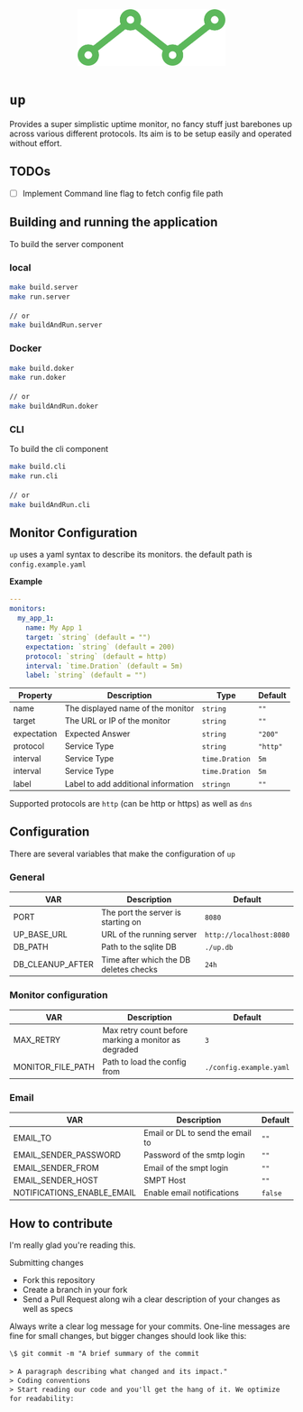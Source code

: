 <div align="center">
  <img height="100px" src="/logo.svg" />
</div>

# `up`

Provides a super simplistic uptime monitor, no fancy stuff just barebones up across various different protocols. Its aim is to be setup easily and operated without effort.

## TODOs

- [ ] Implement Command line flag to fetch config file path

## Building and running the application

To build the server component

### local

```sh
make build.server
make run.server

// or
make buildAndRun.server
```

### Docker

```sh
make build.doker
make run.doker

// or
make buildAndRun.doker
```

### CLI

To build the cli component

```sh
make build.cli
make run.cli

// or
make buildAndRun.cli
```

## Monitor Configuration

`up` uses a yaml syntax to describe its monitors.
the default path is `config.example.yaml`

**Example**

```yaml
---
monitors:
  my_app_1:
    name: My App 1
    target: `string` (default = "")
    expectation: `string` (default = 200)
    protocol: `string` (default = http)
    interval: `time.Dration` (default = 5m)
    label: `string` (default = "")
```

| Property    | Description                         | Type           | Default  |
| ----------- | ----------------------------------- | -------------- | -------- |
| name        | The displayed name of the monitor   | `string`       | `""`     |
| target      | The URL or IP of the monitor        | `string`       | `""`     |
| expectation | Expected Answer                     | `string`       | `"200"`  |
| protocol    | Service Type                        | `string`       | `"http"` |
| interval    | Service Type                        | `time.Dration` | `5m`     |
| interval    | Service Type                        | `time.Dration` | `5m`     |
| label       | Label to add additional information | `stringn`      | `""`     |

Supported protocols are `http` (can be http or https) as well as `dns`

## Configuration

There are several variables that make the configuration of `up`

### General

| VAR              | Description                            | Default                 |
| ---------------- | -------------------------------------- | ----------------------- |
| PORT             | The port the server is starting on     | `8080`                  |
| UP_BASE_URL      | URL of the running server              | `http://localhost:8080` |
| DB_PATH          | Path to the sqlite DB                  | `./up.db`               |
| DB_CLEANUP_AFTER | Time after which the DB deletes checks | `24h`                   |

### Monitor configuration

| VAR               | Description                                          | Default                 |
| ----------------- | ---------------------------------------------------- | ----------------------- |
| MAX_RETRY         | Max retry count before marking a monitor as degraded | `3`                     |
| MONITOR_FILE_PATH | Path to load the config from                         | `./config.example.yaml` |

### Email

| VAR                        | Description                      | Default |
| -------------------------- | -------------------------------- | ------- |
| EMAIL_TO                   | Email or DL to send the email to | `""`    |
| EMAIL_SENDER_PASSWORD      | Password of the smtp login       | `""`    |
| EMAIL_SENDER_FROM          | Email of the smpt login          | `""`    |
| EMAIL_SENDER_HOST          | SMPT Host                        | `""`    |
| NOTIFICATIONS_ENABLE_EMAIL | Enable email notifications       | `false` |

## How to contribute

I'm really glad you're reading this.

Submitting changes

- Fork this repository
- Create a branch in your fork
- Send a Pull Request along wih a clear description of your changes as well as specs

Always write a clear log message for your commits. One-line messages are fine for small changes, but bigger changes should look like this:

```
\$ git commit -m "A brief summary of the commit

> A paragraph describing what changed and its impact."
> Coding conventions
> Start reading our code and you'll get the hang of it. We optimize for readability:
```
